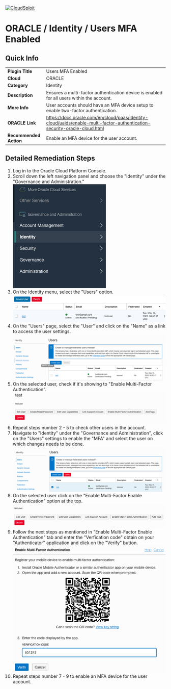[![CloudSploit](https://cloudsploit.com/img/logo-new-big-text-100.png "CloudSploit")](https://cloudsploit.com)

# ORACLE / Identity / Users MFA Enabled

## Quick Info

| | |
|-|-|
| **Plugin Title** | Users MFA Enabled |
| **Cloud** | ORACLE |
| **Category** | Identity |
| **Description** | Ensures a multi-factor authentication device is enabled for all users within the account. |
| **More Info** | User accounts should have an MFA device setup to enable two-factor authentication. |
| **ORACLE Link** | https://docs.oracle.com/en/cloud/paas/identity-cloud/uaids/enable-multi-factor-authentication-security-oracle-cloud.html |
| **Recommended Action** | Enable an MFA device for the user account. |

## Detailed Remediation Steps
1. Log in to the Oracle Cloud Platform Console.
2. Scroll down the left navigation panel and choose the "Identity" under the "Governance and Administration." </br> <img src="/resources/oracle/identity/users-mfa-enabled/step2.png"/>
3. On the Identity menu, select the "Users" option.</br> <img src="/resources/oracle/identity/users-mfa-enabled/step3.png"/>
4. On the "Users" page, select the "User" and click on the "Name" as a link to access the user settings.</br> <img src="/resources/oracle/identity/users-mfa-enabled/step4.png"/>
5. On the selected user, check if it's showing to "Enable Multi-Factor Authentication".</br> <img src="/resources/oracle/identity/users-mfa-enabled/step5.png"/>
6. Repeat steps number 2 - 5 to check other users in the account.</br>
7. Navigate to "Identity" under the "Governance and Administration", click on the "Users" settings to enable the "MFA" and select the user on which changes needs to be done.</br> <img src="/resources/oracle/identity/users-mfa-enabled/step7.png"/>
8. On the selected user click on the "Enable Multi-Factor Enable Authentication" option at the top.</br> <img src="/resources/oracle/identity/users-mfa-enabled/step8.png"/>
9. Follow the next steps as mentioned in "Enable Multi-Factor Enable Authentication" tab and enter the "Verfication code" obtain on your "Authenticator" application and click on the "Verify" button.</br> <img src="/resources/oracle/identity/users-mfa-enabled/step9.png"/>
10. Repeat steps number 7 - 9 to enable an MFA device for the user account.</br>


